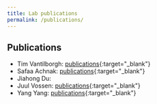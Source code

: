 ```yaml
---
title: Lab publications
permalink: /publications/
---
```


## Publications

- Tim Vantilborgh: [publications](https://cris.vub.be/en/persons/tim-vantilborgh(33bee92e-6522-4fab-8d10-ee55fc280514)/publications.html){:target="_blank"}
- Safaa Achnak: [publications](https://cris.vub.be/en/persons/safaa-achnak(cee4c98f-5c7d-451b-9108-00cc8d846267)/publications.html){:target="_blank"}
- Jiahong Du:
- Juul Vossen: [publications](https://cris.vub.be/en/persons/juul-vossen(df4ce425-b54c-4834-ba6a-22e830587848)/publications.html){:target="_blank"}
- Yang Yang: [publications](https://cris.vub.be/en/persons/yang-yang(3533f572-5564-485d-b31b-28c4907ff43b)/publications.html){:target="_blank"}
